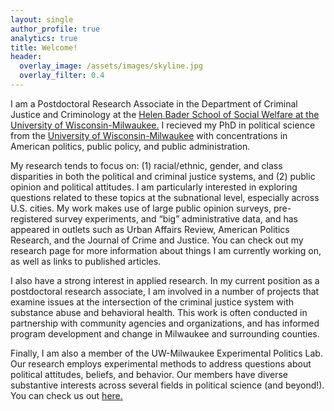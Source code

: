 ```yaml
---
layout: single
author_profile: true
analytics: true
title: Welcome!
header:
  overlay_image: /assets/images/skyline.jpg
  overlay_filter: 0.4
---	
```

  
I am a Postdoctoral Research Associate in the Department of Criminal Justice and Criminology at the <a href="https://uwm.edu/socialwelfare/">Helen Bader School of Social Welfare at the University of Wisconsin-Milwaukee.</a> I recieved my PhD in political science from the <a href="https://uwm.edu/political-science/">University of Wisconsin-Milwaukee</a> with concentrations in American politics, public policy, and public administration.

My research tends to focus on: (1) racial/ethnic, gender, and class disparities in both the political and criminal justice systems, and (2) public opinion and political attitudes. I am particularly interested in exploring questions related to these topics at the subnational level, especially across U.S. cities. My work makes use of large public opinion surveys, pre-registered survey experiments, and “big” administrative data, and has appeared in outlets such as Urban Affairs Review, American Politics Research, and the Journal of Crime and Justice. You can check out my research page for more information about things I am currently working on, as well as links to published articles. 

I also have a strong interest in applied research. In my current position as a postdoctoral research associate, I am involved in a number of projects that examine issues at the intersection of the criminal justice system with substance abuse and behavioral health. This work is often conducted in partnership with community agencies and organizations, and has informed program development and change in Milwaukee and surrounding counties. 

Finally, I am also a member of the UW-Milwaukee Experimental Politics Lab. Our research employs experimental methods to address questions about political attitudes, beliefs, and behavior. Our members have diverse substantive interests across several fields in political science (and beyond!). You can check us out <a href="https://experimentalpolitics.github.io">here.</a>


